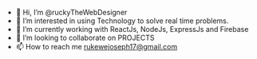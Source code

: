 - 👋 Hi, I’m @ruckyTheWebDesigner
- 👀 I’m interested in using Technology to solve real time problems.
- 🌱 I’m currently working with ReactJs, NodeJs, ExpressJs and Firebase
- 💞️ I’m looking to collaborate on PROJECTS
- 📫 How to reach me  rukewejoseph17@gmail.com

<!---
ruckyTheWebDesigner/ruckyTheWebDesigner is a ✨ special ✨ repository because its `README.md` (this file) appears on your GitHub profile.
You can click the Preview link to take a look at your changes.
--->
